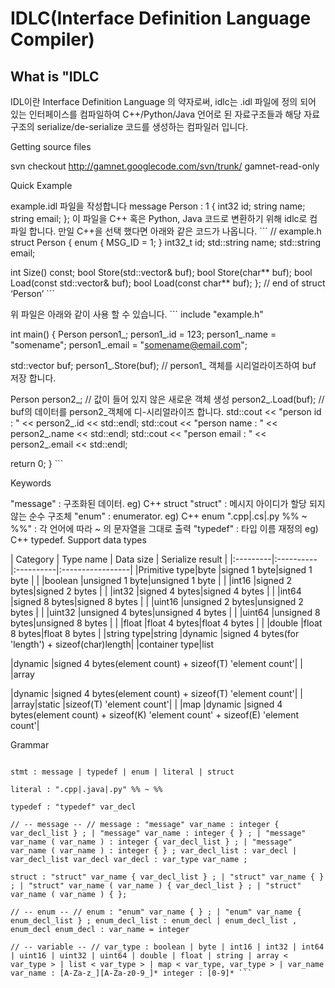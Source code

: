 # IDLC(Interface Definition Language Compiler)

## What is "IDLC

IDL이란 Interface Definition Language 의 약자로써, idlc는 .idl 파일에 정의 되어 있는 인터페이스를 컴파일하여 C++/Python/Java 언어로 된 자료구조들과 해당 자료구조의 serialize/de-serialize 코드를 생성하는 컴파일러 입니다.

Getting source files

svn checkout http://gamnet.googlecode.com/svn/trunk/ gamnet-read-only

Quick Example

example.idl 파일을 작성합니다 message Person : 1 { int32 id; string name; string email; };
이 파일을 C++ 혹은 Python, Java 코드로 변환하기 위해 idlc로 컴파일 합니다. 만일 C++을 선택 했다면 아래와 같은 코드가 나옵니다. ``` // example.h struct Person { enum { MSG_ID = 1; } int32_t id; std::string name; std::string email;

int Size() const; bool Store(std::vector& buf); bool Store(char** buf); bool Load(const std::vector& buf); bool Load(const char** buf); }; // end of struct ‘Person’ ```

위 파일은 아래와 같이 사용 할 수 있습니다. ```
include "example.h"

int main() { Person person1_; person1_.id = 123; person1_.name = "somename"; person1_.email = "somename@email.com";

std::vector<char> buf;
person1_.Store(buf); // person1_ 객체를 시리얼라이즈하여 buf 저장 합니다.

Person person2_; // 값이 들어 있지 않은 새로운 객체 생성
person2_.Load(buf); // buf의 데이터를 person2_객체에 디-시리얼라이즈 합니다.
std::cout << "person id : " << person2_.id << std::endl;
std::cout << "person name : " << person2_.name << std::endl;
std::cout << "person email : " << person2_.email << std::endl;

return 0;
} ```

Keywords

"message" : 구조화된 데이터. eg) C++ struct
"struct" : 메시지 아이디가 할당 되지 않는 순수 구조체
"enum" : enumerator. eg) C++ enum
".cpp|.cs|.py %% ~ %%" : 각 언어에 따라 ~ 의 문자열을 그대로 출력
"typedef" : 타입 이름 재정의 eg) C++ typedef.
Support data types

| Category | Type name | Data size | Serialize result | |:---------|:----------|:----------|:-----------------| |Primitive type|byte |signed 1 byte|signed 1 byte | | |boolean |unsigned 1 byte|unsigned 1 byte | | |int16 |signed 2 bytes|signed 2 bytes | | |int32 |signed 4 bytes|signed 4 bytes | | |int64 |signed 8 bytes|signed 8 bytes | | |uint16 |unsigned 2 bytes|unsigned 2 bytes | | |uint32 |unsigned 4 bytes|unsigned 4 bytes | | |uint64 |unsigned 8 bytes|unsigned 8 bytes | | |float |float 4 bytes|float 4 bytes | | |double |float 8 bytes|float 8 bytes | |string type|string |dynamic |signed 4 bytes(for 'length') + sizeof(char)length| |container type|list

<T>

|dynamic |signed 4 bytes(element count) + sizeof(T) 'element count'| | |array

<T>

|dynamic |signed 4 bytes(element count) + sizeof(T) 'element count'| | |array|static |sizeof(T) 'element count'| | |map |dynamic |signed 4 bytes(element count) + sizeof(K) 'element count' + sizeof(E) 'element count'|

Grammar

``` stmt_list : stmt | stmt_list stmt

stmt : message | typedef | enum | literal | struct

literal : ".cpp|.java|.py" %% ~ %%

typedef : "typedef" var_decl

// -- message -- // message : "message" var_name : integer { var_decl_list } ; | "message" var_name : integer { } ; | "message" var_name ( var_name ) : integer { var_decl_list } ; | "message" var_name ( var_name ) : integer { } ; var_decl_list : var_decl | var_decl_list var_decl var_decl : var_type var_name ;

struct : "struct" var_name { var_decl_list } ; | "struct" var_name { } ; | "struct" var_name ( var_name ) { var_decl_list } ; | "struct" var_name ( var_name ) { };

// -- enum -- // enum : "enum" var_name { } ; | "enum" var_name { enum_decl_list } ; enum_decl_list : enum_decl | enum_decl_list , enum_decl enum_decl : var_name = integer

// -- variable -- // var_type : boolean | byte | int16 | int32 | int64 | uint16 | uint32 | uint64 | double | float | string | array < var_type > | list < var_type > | map < var_type, var_type > | var_name var_name : [A-Za-z_][A-Za-z0-9_]* integer : [0-9]* ```
